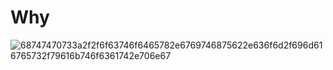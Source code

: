 # Why
![68747470733a2f2f6f63746f6465782e6769746875622e636f6d2f696d616765732f79616b746f6361742e706e67](https://github.com/user-attachments/assets/0f95563a-f73f-4abe-8ade-1d791fb3217c)
